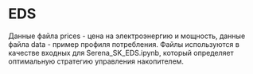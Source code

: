 # EDS
Данные файла prices - цена на электроэнергию и мощность, данные файла data - пример профиля потребления. Файлы используются в качестве входных для Serena_SK_EDS.ipynb, который определяет оптимальную стратегию управления накопителем.
